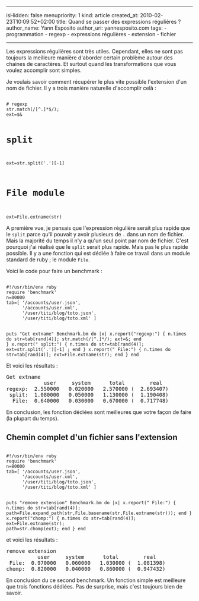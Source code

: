 ----- 
isHidden:       false
menupriority:   1
kind:           article
created_at:           2010-02-23T10:09:52+02:00
title: Quand se passer des expressions régulières ?
author_name: Yann Esposito
author_uri: yannesposito.com
tags:
    - programmation
    - regexp
    - expressions régulières
    - extension
    - fichier

-----

Les expressions régulières sont très utiles. Cependant, elles ne sont pas toujours la meilleure manière d'aborder certain problème autour des chaines de caractères.
Et surtout quand les transformations que vous voulez accomplir sont simples.

Je voulais savoir comment récupérer le plus vite possible l'extension d'un nom de fichier. Il y a trois manière naturelle d'accomplir celà :

<div><code class="ruby">
# regexp
str.match(/[^.]*$/); 
ext=$&

# split
ext=str.split('.')[-1]

# File module
ext=File.extname(str)
</code></div>

A première vue, je pensais que l'expression régulière serait plus rapide que le `split` parce qu'il pouvait y avoir plusieurs de `.` dans un nom de fichier. Mais la majorité du temps il n'y a qu'un seul point par nom de fichier. C'est pourquoi j'ai réalisé que le `split` serait plus rapide. Mais pas le plus rapide possible. Il y a une fonction qui est dédiée à faire ce travail dans un module standard de ruby ; le module `File`.

Voici le code pour faire un benchmark :

<div><code class="ruby" file="regex_benchmark_ext.rb">
#!/usr/bin/env ruby
require 'benchmark'
n=80000
tab=[ '/accounts/user.json',
      '/accounts/user.xml',
      '/user/titi/blog/toto.json',
      '/user/titi/blog/toto.xml' ]

puts "Get extname"
Benchmark.bm do |x|
    x.report("regexp:") { n.times do 
        str=tab[rand(4)]; 
        str.match(/[^.]*$/); 
        ext=$&; 
    end  }
    x.report(" split:") { n.times do 
        str=tab[rand(4)]; 
        ext=str.split('.')[-1] ; 
    end }
    x.report("  File:") { n.times do 
        str=tab[rand(4)]; 
        ext=File.extname(str); 
    end  }
end
</code></div>

Et voici les résultats :

<pre class="twilight">
Get extname
            user     system      total        real
regexp:  2.550000   0.020000   2.570000 (  2.693407)
 split:  1.080000   0.050000   1.130000 (  1.190408)
  File:  0.640000   0.030000   0.670000 (  0.717748)
</pre>

En conclusion, les fonction dédiées sont meilleures que votre façon de faire (la plupart du temps).

## Chemin complet d'un fichier sans l'extension

<div><code class="ruby" file="regex_benchmark_strip.rb">
#!/usr/bin/env ruby
require 'benchmark'
n=80000
tab=[ '/accounts/user.json',
      '/accounts/user.xml',
      '/user/titi/blog/toto.json',
      '/user/titi/blog/toto.xml' ]

puts "remove extension"
Benchmark.bm do |x|
    x.report(" File:") { n.times do 
        str=tab[rand(4)]; 
        path=File.expand_path(str,File.basename(str,File.extname(str))); 
    end }
    x.report("chomp:") { n.times do 
        str=tab[rand(4)]; 
        ext=File.extname(str); 
        path=str.chomp(ext); 
    end }
end
</code></div>

et voici les résultats :

<pre class="twilight">
remove extension
          user     system      total        real
 File:  0.970000   0.060000   1.030000 (  1.081398)
chomp:  0.820000   0.040000   0.860000 (  0.947432)
</pre>

En conclusion du ce second benchmark. Un fonction simple est meilleure que trois fonctions dédiées. Pas de surprise, mais c'est toujours bien de savoir.

